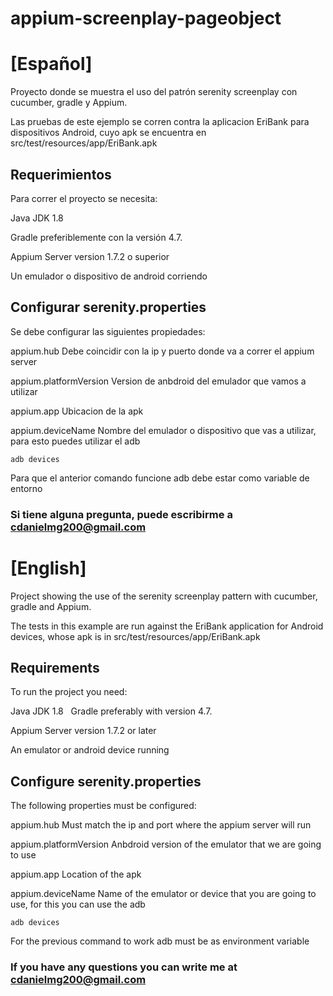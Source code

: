 # appium-screenplay-pageobject
# [Español]

Proyecto donde se muestra el uso del patrón serenity screenplay con cucumber, gradle y Appium.

Las pruebas de este ejemplo se corren contra la aplicacion EriBank para dispositivos Android, cuyo apk se encuentra en src/test/resources/app/EriBank.apk

## Requerimientos

Para correr el proyecto se necesita:

Java JDK 1.8
 
Gradle preferiblemente con la versión 4.7.

Appium Server version 1.7.2 o superior

Un emulador o dispositivo de android corriendo

## Configurar serenity.properties

Se debe configurar las siguientes propiedades:

appium.hub Debe coincidir con la ip y puerto donde va a correr el appium server

appium.platformVersion Version de anbdroid del emulador que vamos a utilizar

appium.app Ubicacion de la apk

appium.deviceName Nombre del emulador o dispositivo que vas a utilizar, para esto puedes utilizar el adb

    adb devices

Para que el anterior comando funcione adb debe estar como variable de entorno

### Si tiene alguna pregunta, puede escribirme a cdanielmg200@gmail.com

# [English]

Project showing the use of the serenity screenplay pattern with cucumber, gradle and Appium.

The tests in this example are run against the EriBank application for Android devices, whose apk is in src/test/resources/app/EriBank.apk

## Requirements

To run the project you need:

Java JDK 1.8
 
Gradle preferably with version 4.7.

Appium Server version 1.7.2 or later

An emulator or android device running

## Configure serenity.properties

The following properties must be configured:

appium.hub Must match the ip and port where the appium server will run

appium.platformVersion Anbdroid version of the emulator that we are going to use

appium.app Location of the apk

appium.deviceName Name of the emulator or device that you are going to use, for this you can use the adb

    adb devices

For the previous command to work adb must be as environment variable

### If you have any questions you can write me at cdanielmg200@gmail.com
